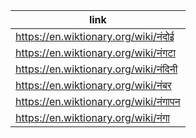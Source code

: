 |link|
|----|
|https://en.wiktionary.org/wiki/नंदोई|
|https://en.wiktionary.org/wiki/नंगटा|
|https://en.wiktionary.org/wiki/नंदिनी|
|https://en.wiktionary.org/wiki/नंबर|
|https://en.wiktionary.org/wiki/नंगापन|
|https://en.wiktionary.org/wiki/नंगा|
